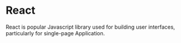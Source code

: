 # React
React  is popular Javascript library used for building user interfaces, particularly for single-page Application.
